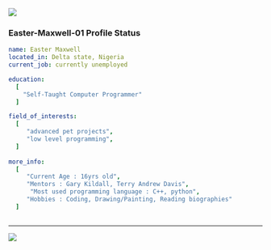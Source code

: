  <p align="left">
  <img src="https://capsule-render.vercel.app/api?type=waving&color=brown&height=90&section=footer"/>
</p>

### Easter-Maxwell-01 Profile Status

```yaml
name: Easter Maxwell
located_in: Delta state, Nigeria
current_job: currently unemployed

education:
  [
    "Self-Taught Computer Programmer"
  ]

field_of_interests:
  [
     "advanced pet projects",
     "low level programming", 
  ]
 
more_info:
  [
     "Current Age : 16yrs old",
     "Mentors : Gary Kildall, Terry Andrew Davis",
      "Most used programming language : C++, python",
     "Hobbies : Coding, Drawing/Painting, Reading biographies"
  ]
  
```
---

<p align="left">
  <img src="https://capsule-render.vercel.app/api?type=waving&color=dark&height=90&section=footer"/>
</p>


